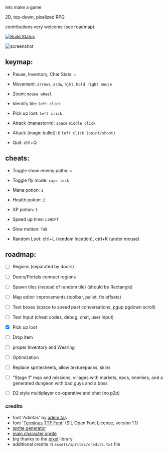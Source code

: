 lets make a game

2D, top-down, pixelized RPG

contributions very welcome (see roadmap)

[![Build Status](https://travis-ci.org/aerth/rpg.svg?branch=master)](https://travis-ci.org/aerth/rpg)

![screenshot](https://raw.githubusercontent.com/aerth/rpg/master/doc/screenshot.png)


## keymap:

  * Pause, Inventory, Char Stats: `i`
  
  * Movement: `arrows`, `asdw`, `hjkl`, `hold right mouse`

  * Zoom: `mouse wheel`

  * Identify tile: `left click`

  * Pick up loot: `left click`

  * Attack (manastorm): `space` `middle click`

  * Attack (magic bullet): `B` `left click (point/shoot)`

  * Quit: ctrl+Q

## cheats:

  * Toggle show enemy paths: `=`

  * Toggle fly mode: `caps lock`

  * Mana potion: `1`

  * Health potion: `2`

  * XP potion: `3`

  * Speed up time: `LSHIFT`

  * Slow motion: `TAB`

  * Random Loot: ctrl+L (random location), ctrl+K (under mouse)

## roadmap:

  * [ ] Regions (separated by doors)

  * [ ] Doors/Portals connect regions

  * [ ] Spawn tiles (instead of random tile) (should be Rectangle)

  * [ ] Map editor improvements (toolbar, pallet, fix offsets)
 
  * [ ] Text boxes (space to speed past conversations, pgup pgdown scroll)
  
  * [ ] Text Input (cheat codes, debug, chat, user input)

  * [x] Pick up loot

  * [ ] Drop item

  * [ ] proper Inventory and Wearing

  * [ ] Optimization

  * [ ] Replace spritesheets, allow texturepacks, skins

  * [ ] "Stage 1" map and missions, villages with markets, npcs, enemies, and a generated dungeon with bad guys and a boss

  * [ ] D2 style multiplayer co-operative and chat (no p2p)


### credits

  * font 'Admtas' by [adem taş](http://www.dafont.com/profile.php?user=980017)
  * font '[Terminus TTF Font](http://files.ax86.net/terminus-ttf/)' (SIL Open Font License, version 1.1)
  * [sprite generator](http://gaurav.munjal.us/Universal-LPC-Spritesheet-Character-Generator/)
  * [main character sprite](http://mmorpgmakerxb.com/p/characters-sprites-generator)
  * big thanks to the [pixel](https://github.com/faiface/pixel) library
  * additional credits in `assets/sprites/credits.txt` file

